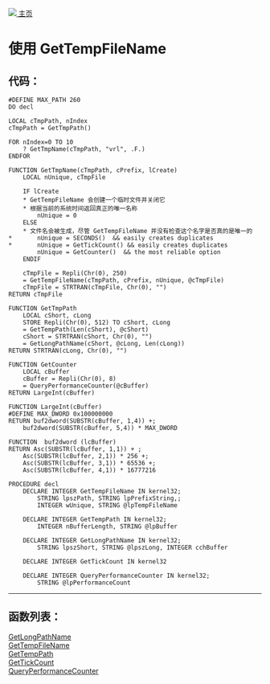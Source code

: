 [<img src="../images/home.png"> 主页 ](https://github.com/VFP9/Win32API)  

# 使用 GetTempFileName

## 代码：
```foxpro  
#DEFINE MAX_PATH 260
DO decl

LOCAL cTmpPath, nIndex
cTmpPath = GetTmpPath()

FOR nIndex=0 TO 10
	? GetTmpName(cTmpPath, "vrl", .F.)
ENDFOR

FUNCTION GetTmpName(cTmpPath, cPrefix, lCreate)
	LOCAL nUnique, cTmpFile

	IF lCreate
	* GetTempFileName 会创建一个临时文件并关闭它
	* 根据当前的系统时间返回真正的唯一名称
		nUnique = 0
	ELSE
	* 文件名会被生成，尽管 GetTempFileName 并没有检查这个名字是否真的是唯一的
*		nUnique = SECONDS()  && easily creates duplicates
*		nUnique = GetTickCount() && easily creates duplicates
		nUnique = GetCounter()  && the most reliable option
	ENDIF

	cTmpFile = Repli(Chr(0), 250)
	= GetTempFileName(cTmpPath, cPrefix, nUnique, @cTmpFile)
	cTmpFile = STRTRAN(cTmpFile, Chr(0), "")
RETURN cTmpFile

FUNCTION GetTmpPath
	LOCAL cShort, cLong
	STORE Repli(Chr(0), 512) TO cShort, cLong
	= GetTempPath(Len(cShort), @cShort)
	cShort = STRTRAN(cShort, Chr(0), "")
	= GetLongPathName(cShort, @cLong, Len(cLong))
RETURN STRTRAN(cLong, Chr(0), "")

FUNCTION GetCounter
	LOCAL cBuffer
	cBuffer = Repli(Chr(0), 8)
	= QueryPerformanceCounter(@cBuffer)
RETURN LargeInt(cBuffer)

FUNCTION LargeInt(cBuffer)
#DEFINE MAX_DWORD 0x100000000
RETURN buf2dword(SUBSTR(cBuffer, 1,4)) +;
	buf2dword(SUBSTR(cBuffer, 5,4)) * MAX_DWORD

FUNCTION  buf2dword (lcBuffer)
RETURN Asc(SUBSTR(lcBuffer, 1,1)) + ;
	Asc(SUBSTR(lcBuffer, 2,1)) * 256 +;
	Asc(SUBSTR(lcBuffer, 3,1)) * 65536 +;
	Asc(SUBSTR(lcBuffer, 4,1)) * 16777216

PROCEDURE decl
	DECLARE INTEGER GetTempFileName IN kernel32;
		STRING lpszPath, STRING lpPrefixString,;
		INTEGER wUnique, STRING @lpTempFileName

	DECLARE INTEGER GetTempPath IN kernel32;
		INTEGER nBufferLength, STRING @lpBuffer

	DECLARE INTEGER GetLongPathName IN kernel32;
	    STRING lpszShort, STRING @lpszLong, INTEGER cchBuffer

	DECLARE INTEGER GetTickCount IN kernel32

	DECLARE INTEGER QueryPerformanceCounter IN kernel32;
	    STRING @lpPerformanceCount  
```  
***  


## 函数列表：
[GetLongPathName](../libraries/kernel32/GetLongPathName.md)  
[GetTempFileName](../libraries/kernel32/GetTempFileName.md)  
[GetTempPath](../libraries/kernel32/GetTempPath.md)  
[GetTickCount](../libraries/kernel32/GetTickCount.md)  
[QueryPerformanceCounter](../libraries/kernel32/QueryPerformanceCounter.md)  

